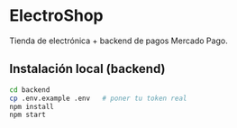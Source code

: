 # ElectroShop

Tienda de electrónica + backend de pagos Mercado Pago.

## Instalación local (backend)

```bash
cd backend
cp .env.example .env   # poner tu token real
npm install
npm start
